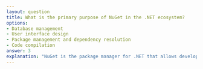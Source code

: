 ```yaml
---
layout: question
title: What is the primary purpose of NuGet in the .NET ecosystem?
options:
- Database management
- User interface design
- Package management and dependency resolution
- Code compilation
answer: 3
explanation: "NuGet is the package manager for .NET that allows developers to easily share, discover, and consume reusable code packages. It handles dependency resolution and package installation."
---
```

